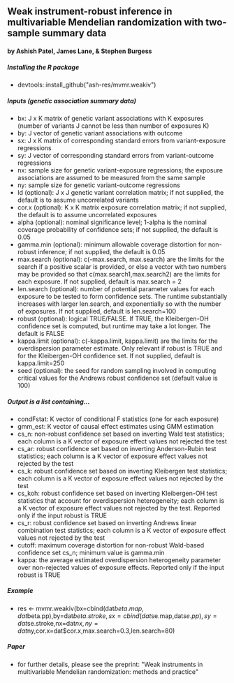 ## Weak instrument-robust inference in multivariable Mendelian randomization with two-sample summary data ##
#### by Ashish Patel, James Lane, & Stephen Burgess #### 

##### Installing the R package
* devtools::install_github("ash-res/mvmr.weakiv")

##### Inputs (genetic association summary data)
 * bx: J x K matrix of genetic variant associations with K exposures (number of variants J cannot be less than number of exposures K)
 * by: J vector of genetic variant associations with outcome
 * sx: J x K matrix of corresponding standard errors from variant-exposure regressions
 * sy: J vector of corresponding standard errors from variant-outcome regressions
 * nx: sample size for genetic variant-exposure regressions; the exposure associations are assumed to be measured from the same sample
 * ny: sample size for genetic variant-outcome regressions
 * ld (optional): J x J genetic variant correlation matrix; if not supplied, the default is to assume uncorrelated variants
 * cor.x (optional): K x K matrix exposure correlation matrix; if not supplied, the default is to assume uncorrelated exposures
 * alpha (optional): nominal significance level; 1-alpha is the nominal coverage probability of confidence sets; if not supplied, the default is 0.05
 * gamma.min (optional): minimum allowable coverage distortion for non-robust inference; if not supplied, the default is 0.05
 * max.search (optional): c(-max.search, max.search) are the limits for the search if a positive scalar is provided, or else a vector with two numbers may be provided so that c(max.search1,max.search2) are the limits for each exposure. If not supplied, default is max.search = 2
 * len.search (optional): number of potential parameter values for each exposure to be tested to form confidence sets. The runtime substantially increases with larger len.search, and exponentially so with the number of exposures. If not supplied, default is len.search=100
 * robust (optional): logical TRUE/FALSE. If TRUE, the Kleibergen-OH confidence set is computed, but runtime may take a lot longer. The default is FALSE
 * kappa.limit (optional): c(-kappa.limit, kappa.limit) are the limits for the overdispersion parameter estimate. Only relevant if robust is TRUE and for the Kleibergen-OH confidence set. If not supplied, default is kappa.limit=250
 * seed (optional): the seed for random sampling involved in computing critical values for the Andrews robust confidence set (default value is 100)

##### Output is a list containing...
 * condFstat: K vector of conditional F statistics (one for each exposure)
 * gmm_est: K vector of causal effect estimates using GMM estimation
 * cs_n: non-robust confidence set based on inverting Wald test statistics; each column is a K vector of exposure effect values not rejected the test
 * cs_ar: robust confidence set based on inverting Anderson-Rubin test statistics; each column is a K vector of exposure effect values not rejected by the test
 * cs_k: robust confidence set based on inverting Kleibergen test statistics; each column is a K vector of exposure effect values not rejected by the test
 * cs_koh: robust confidence set based on inverting Kleibergen-OH test statistics that account for overdispersion heterogeneity; each column is a K vector of exposure effect values not rejected by the test. Reported only if the input robust is TRUE
 * cs_r: robust confidence set based on inverting Andrews linear combination test statistics; each column is a K vector of exposure effect values not rejected by the test
 * cutoff: maximum coverage distortion for non-robust Wald-based confidence set cs_n; minimum value is gamma.min
 * kappa: the average estimated overdispersion heterogeneity parameter over non-rejected values of exposure effects. Reported only if the input robust is TRUE

##### Example
 * res <- mvmr.weakiv(bx=cbind(dat$beta.map,dat$beta.pp),by=dat$beta.stroke,sx=cbind(dat$se.map,dat$se.pp),sy=dat$se.stroke,nx=dat$nx,ny=dat$ny,cor.x=dat$cor.x,max.search=0.3,len.search=80)

##### Paper
 * for further details, please see the preprint: "Weak instruments in multivariable Mendelian randomization: methods and practice"
